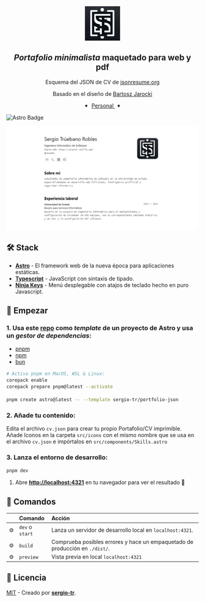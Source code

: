 

<div align="center">
<img src="logo.png" height="90px" width="auto" /> 
<h2>
    <em>Portafolio minimalista</em> maquetado para web y pdf
</h2>
<p>
Esquema del JSON de CV de <a href="https://jsonresume.org/schema/">jsonresume.org</a>
</p>


<p>
Basado en el diseño de <a href="https://github.com/BartoszJarocki/cv">Bartosz Jarocki</a>

</p>

</div>

<div align="center">
    <span>&nbsp;✦&nbsp;</span>
    <a href="https://sergiotr.netlify.app">
        Personal
    </a>
    <span>&nbsp;✦&nbsp;</span>
   
</div>

![Astro Badge](https://img.shields.io/badge/Astro-BC52EE?logo=astro&logoColor=fff&style=flat)

<img src="captura.png"></img>

## 🛠️ Stack

- [**Astro**](https://astro.build/) - El framework web de la nueva época para aplicaciones estáticas.
- [**Typescript**](https://www.typescriptlang.org/) - JavaScript con sintaxis de tipado.
- [**Ninja Keys**](https://github.com/ssleptsov/ninja-keys) - Menú desplegable con atajos de teclado hecho en puro Javascript.


## 🚀 Empezar

### 1. Usa este [repo](https://github.com/sergio-tr/portfolio-json) como _template_ de un proyecto de Astro y usa un _gestor de dependencias_:


- [pnpm](https://pnpm.io/installation) 
- [npm](https://nodejs.org/en)
- [bun](https://bun.sh/) 

```bash
# Activa pnpm en MacOS, WSL & Linux:
corepack enable
corepack prepare pnpm@latest --activate

pnpm create astro@latest -- --template sergio-tr/portfolio-json
```

### 2. Añade tu contenido:
Edita el archivo `cv.json` para crear tu propio Portafolio/CV imprimible.
Añade Iconos en la carpeta `src/icons` con el mismo nombre que se usa en el archivo `cv.json` e impórtalos en `src/components/Skills.astro`

### 3. Lanza el entorno de desarrollo:

```bash
pnpm dev
```


1. Abre [**http://localhost:4321**](http://localhost:4321/) en tu navegador para ver el resultado 🚀


## 🧞 Comandos

|     | Comando          | Acción                                        |
| :-- | :--------------- | :-------------------------------------------- |
| ⚙️  | `dev` o `start` | Lanza un servidor de desarrollo local en  `localhost:4321`.  |
| ⚙️  | `build`          | Comprueba posibles errores y hace un empaquetado de producción en `./dist/`.      |
| ⚙️  | `preview`        | Vista previa en local `localhost:4321` |


## 🔑 Licencia

[MIT](LICENSE.txt) - Creado por [**sergio-tr**](https://sergiotr.netlify.app).



